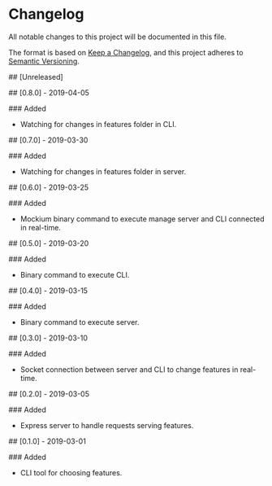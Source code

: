 # Changelog

All notable changes to this project will be documented in this file.

The format is based on [Keep a Changelog](https://keepachangelog.com/en/1.0.0/),
and this project adheres to [Semantic Versioning](https://semver.org/spec/v2.0.0.html).

## [Unreleased]


## [0.8.0] - 2019-04-05

### Added
- Watching for changes in features folder in CLI.

## [0.7.0] - 2019-03-30

### Added
- Watching for changes in features folder in server.

## [0.6.0] - 2019-03-25

### Added
- Mockium binary command to execute manage server and CLI connected in real-time.

## [0.5.0] - 2019-03-20

### Added
- Binary command to execute CLI.

## [0.4.0] - 2019-03-15

### Added
- Binary command to execute server.

## [0.3.0] - 2019-03-10

### Added
- Socket connection between server and CLI to change features in real-time.

## [0.2.0] - 2019-03-05

### Added
- Express server to handle requests serving features.

## [0.1.0] - 2019-03-01

### Added
- CLI tool for choosing features.